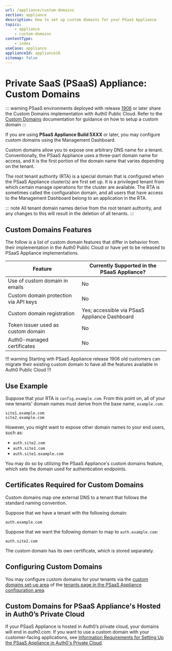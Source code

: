 ```yaml
---
url: /appliance/custom-domains
section: appliance
description: How to set up custom domains for your PSaaS Appliance
topics:
    - appliance
    - custom-domains
contentType:
    - index
useCase: appliance
applianceId: appliance16
sitemap: false
---
```


# Private SaaS (PSaaS) Appliance: Custom Domains

::: warning
PSaaS environments deployed with release [1906](https://auth0.com/releases/1906) or later share the Custom Domains implementation with Auth0 Public Cloud. Refer to the [Custom Domains](/custom-domains) documentation for guidance on how to setup a custom domain
:::

If you are using **PSaaS Appliance Build 5XXX** or later, you may configure custom domains using the Management Dashboard.

Custom domains allow you to expose one arbitrary DNS name for a tenant. Conventionally, the PSaaS Appliance uses a three-part domain name for access, and it is the first portion of the domain name that varies depending on the tenant.

The root tenant authority (RTA) is a special domain that is configured when the PSaaS Appliance cluster(s) are first set up. It is a privileged tenant from which certain manage operations for the cluster are available. The RTA is sometimes called the configuration domain, and all users that have access to the Management Dashboard belong to an application in the RTA.

::: note
  All tenant domain names derive from the root tenant authority, and any changes to this will result in the deletion of all tenants.
:::

## Custom Domains Features

The follow is a list of custom domain features that differ in behavior from their implementation in the Auth0 Public Cloud or have yet to be released to PSaaS Appliance implementations.

| Feature | Currently Supported in the PSaaS Appliance? |
| - | - |
| Use of custom domain in emails | No |
| Custom domain protection via API keys | No |
| Custom domain registration | Yes; accessible via PSaaS Appliance Dashboard |
| Token issuer used as custom domain | No |
| Auth0-managed certificates | No |

!!! warning
Starting wth PSaaS Appliance release 1906 old customers can migrate their existing custom domain to have all the features available in Auth0 Public Cloud
!!!

## Use Example

Suppose that your RTA is `config.example.com`. From this point on, all of your new tenants' domain names must derive from the base name, `example.com`:

```text
site1.example.com
site2.example.com
```

However, you might want to expose other domain names to your end users, such as:

* `auth.site2.com`
* `auth.site1.com`
* `auth.site1.example.com`

You may do so by utilizing the PSaaS Appliance's custom domains feature, which sets the domain used for authentication endpoints.

## Certificates Required for Custom Domains

Custom domains map one external DNS to a tenant that follows the standard naming convention.

Suppose that we have a tenant with the following domain:

`auth.example.com`

Suppose that we want the following domain to map to `auth.example.com`:

```text
auth.site2.com
```

The custom domain has its own certificate, which is stored separately.

## Configuring Custom Domains

You may configure custom domains for your tenants via the [custom domains set-up area](/appliance/dashboard/tenants#custom-domains) of the [tenants page in the PSaaS Appliance configuration area](/appliance/dashboard/tenants).

## Custom Domains for PSaaS Appliance's Hosted in Auth0’s Private Cloud

If your PSaaS Appliance is hosted in Auth0’s private cloud, your domains will end in *auth0.com*. If you want to use a custom domain with your customer-facing applications, see [Information Requirements for Setting Up the PSaaS Appliance in Auth0's Private Cloud](/appliance/private-cloud-requirements).

